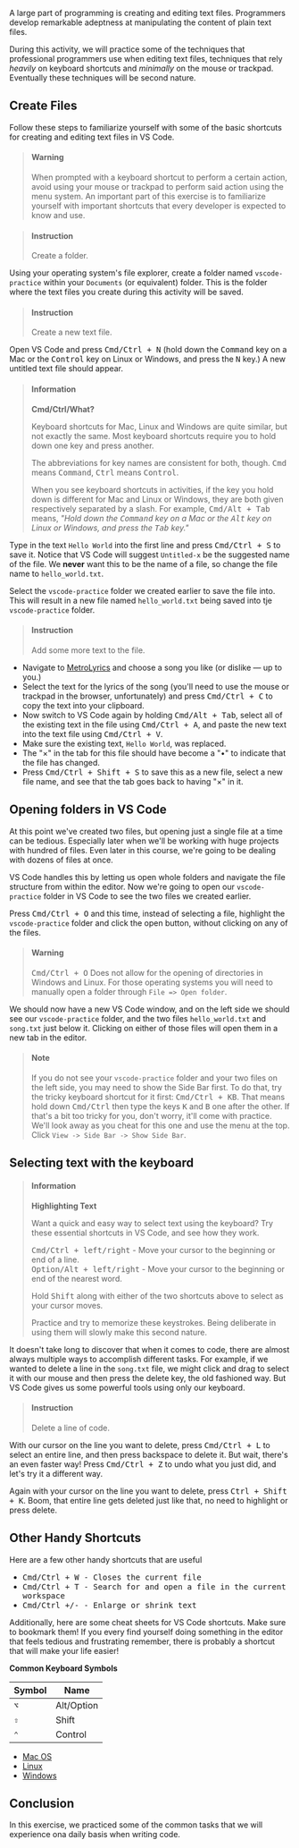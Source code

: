 

A large part of programming is creating and editing text files. Programmers develop remarkable adeptness at manipulating the content of plain text files.

During this activity, we will practice some of the techniques that professional programmers use when editing text files, techniques that rely _heavily_ on keyboard shortcuts and _minimally_ on the mouse or trackpad. Eventually these techniques will be second nature.

## Create Files

Follow these steps to familiarize yourself with some of the basic shortcuts for creating and editing text files in VS Code.

> #### Warning
> When prompted with a keyboard shortcut to perform a certain action, avoid using your mouse or trackpad to perform said action using the menu system. An important part of this exercise is to familiarize yourself with important shortcuts that every developer is expected to know and use.

<div></div>

> #### Instruction
> Create a folder.

Using your operating system's file explorer, create a folder named `vscode-practice` within your `Documents` (or equivalent) folder. This is the folder where the text files you create during this activity will be saved.

> #### Instruction
> Create a new text file.

Open VS Code and press <kbd>Cmd/Ctrl + N</kbd> (hold down the <kbd>Command</kbd> key on a Mac or the <kbd>Control</kbd> key on Linux or Windows, and press the <kbd>N</kbd> key.) A new untitled text file should appear.

> #### Information
> **Cmd/Ctrl/What?**
>
> Keyboard shortcuts for Mac, Linux and Windows are quite similar, but not exactly the same. Most keyboard shortcuts require you to hold down one key and press another.
>
> The abbreviations for key names are consistent for both, though. <kbd>Cmd</kbd> means <kbd>Command</kbd>, <kbd>Ctrl</kbd> means <kbd>Control</kbd>.
>
> When you see keyboard shortcuts in activities, if the key you hold down is different for Mac and Linux or Windows, they are both given respectively separated by a slash. For example, <kbd>Cmd/Alt + Tab</kbd> means, _"Hold down the <kbd>Command</kbd> key on a Mac or the <kbd>Alt</kbd> key on Linux or Windows, and press the <kbd>Tab</kbd> key."_

Type in the text `Hello World` into the first line and press <kbd>Cmd/Ctrl + S</kbd> to save it. Notice that VS Code will suggest `Untitled-x` be the suggested name of the file. We **never** want this to be the name of a file, so change the file name to `hello_world.txt`. 

Select the `vscode-practice` folder we created earlier to save the file into. This will result in a new file named `hello_world.txt` being saved into tje `vscode-practice` folder.

> #### Instruction
> Add some more text to the file.

* Navigate to [MetroLyrics](http://www.metrolyrics.com/top100.html) and choose a song you like (or dislike &mdash; up to you.) 
* Select the text for the lyrics of the song (you'll need to use the mouse or trackpad in the browser, unfortunately) and press <kbd>Cmd/Ctrl + C</kbd> to copy the text into your clipboard. 
* Now switch to VS Code again by holding <kbd>Cmd/Alt + Tab</kbd>, select all of the existing text in the file using <kbd>Cmd/Ctrl + A</kbd>, and paste the new text into the text file using <kbd>Cmd/Ctrl + V</kbd>.
* Make sure the existing text, `Hello World`, was replaced.
* The "&times;" in the tab for this file should have become a "&bull;" to indicate that the file has changed. 
* Press <kbd>Cmd/Ctrl + Shift + S</kbd> to save this as a new file, select a new file name, and see that the tab goes back to having "&times;" in it.

## Opening folders in VS Code

At this point we've created two files, but opening just a single file at a time can be tedious. Especially later when we'll be working with huge projects with hundred of files. Even later in this course, we're going to be dealing with dozens of files at once.

VS Code handles this by letting us open whole folders and navigate the file structure from within the editor. Now we're going to open our `vscode-practice` folder in VS Code to see the two files we created earlier.

Press <kbd>Cmd/Ctrl + O</kbd> and this time, instead of selecting a file, highlight the `vscode-practice` folder and click the open button, without clicking on any of the files.

> #### Warning
> <kbd>Cmd/Ctrl + O</kbd> Does not allow for the opening of directories in Windows and Linux. For those operating systems you will need to manually open a folder through `File => Open folder`. 

We should now have a new VS Code window, and on the left side we should see our `vscode-practice` folder, and the two files `hello_world.txt` and `song.txt` just below it. Clicking on either of those files will open them in a new tab in the editor.

> #### Note
> If you do not see your `vscode-practice` folder and your two files on the left side, you may need to show the Side Bar first. To do that, try the tricky keyboard shortcut for it first: <kbd>Cmd/Ctrl + KB</kbd>. That means hold down <kbd>Cmd/Ctrl</kbd> then type the keys <kbd>K</kbd> and <kbd>B</kbd> one after the other. If that's a bit too tricky for you, don't worry, it'll come with practice. We'll look away as you cheat for this one and use the menu at the top. Click `View -> Side Bar -> Show Side Bar`.

## Selecting text with the keyboard

> #### Information
> **Highlighting Text**
>
> Want a quick and easy way to select text using the keyboard? Try these essential shortcuts in VS Code, and see how they work.
> 
> <kbd>Cmd/Ctrl + left/right</kbd> - Move your cursor to the beginning or end of a line.  
> <kbd>Option/Alt + left/right</kbd> - Move your cursor to the beginning or end of the nearest word.
> 
> Hold <kbd>Shift</kbd> along with either of the two shortcuts above to select as your cursor moves.
>
> Practice and try to memorize these keystrokes. Being deliberate in using them will slowly make this second nature.

It doesn't take long to discover that when it comes to code, there are almost always multiple ways to accomplish different tasks. For example, if we wanted to delete a line in the `song.txt` file, we might click and drag to select it with our mouse and then press the delete key, the old fashioned way. But VS Code gives us some powerful tools using only our keyboard.

> #### Instruction
> Delete a line of code.

With our cursor on the line you want to delete, press <kbd>Cmd/Ctrl + L</kbd> to select an entire line, and then press backspace to delete it. But wait, there's an even faster way! Press <kbd>Cmd/Ctrl + Z</kbd> to undo what you just did, and let's try it a different way.

Again with your cursor on the line you want to delete, press <kbd>Ctrl + Shift + K</kbd>. Boom, that entire line gets deleted just like that, no need to highlight or press delete.

## Other Handy Shortcuts

Here are a few other handy shortcuts that are useful

* <kbd>Cmd/Ctrl + W<kbd> - Closes the current file
* <kbd>Cmd/Ctrl + T<kbd> - Search for and open a file in the current workspace
* <kbd>Cmd/Ctrl +/-<kbd> - Enlarge or shrink text

Additionally, here are some cheat sheets for VS Code shortcuts. Make sure to bookmark them! If you every find yourself doing something in the editor that feels tedious and frustrating remember, there is probably a shortcut that will make your life easier!

**Common Keyboard Symbols**

Symbol | Name
---------|----------
 `⌥` | Alt/Option
 `⇧` | Shift
 `⌃` | Control

* [Mac OS](https://code.visualstudio.com/shortcuts/keyboard-shortcuts-macos.pdf)
* [Linux](https://code.visualstudio.com/shortcuts/keyboard-shortcuts-linux.pdf)
* [Windows](https://code.visualstudio.com/shortcuts/keyboard-shortcuts-windows.pdf)


## Conclusion

In this exercise, we practiced some of the common tasks that we will experience ona daily basis when writing code.  
